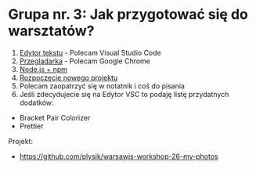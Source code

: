 # Grupa nr. 3: Jak przygotować się do warsztatów?

1. [Edytor tekstu](/master/partials/edytor-tekstu.md) - Polecam Visual Studio Code
2. [Przeglądarka](/master/partials/przegladarka.md) - Polecam Google Chrome
3. [Node.js + npm](/master/partials/node+npm.md)
4. [Rozpoczęcie nowego projektu](/master/partials/stworz-projekt.md)
5. Polecam zaopatrzyć się w notatnik i coś do pisania
6. Jeśli zdecydujecie się na Edytor VSC to podaję listę przydatnych dodatków:

- Bracket Pair Colorizer
- Prettier

Projekt:

- <https://github.com/plysik/warsawjs-workshop-26-my-photos>
